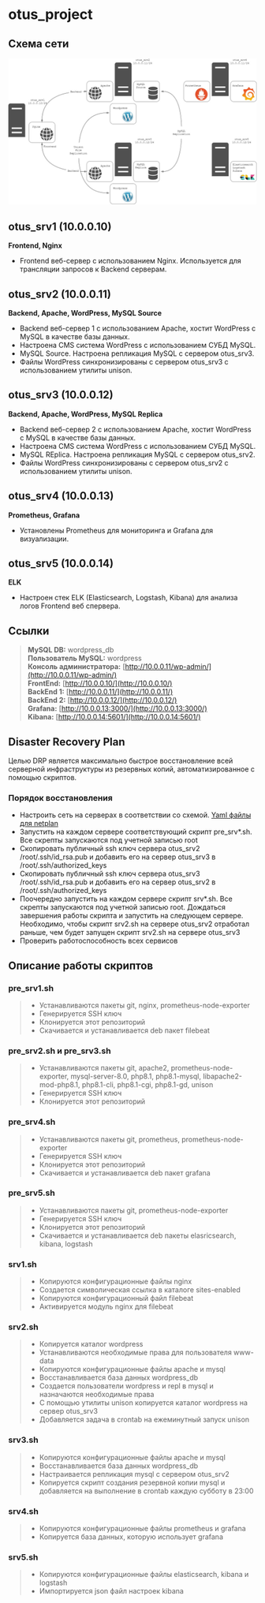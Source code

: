 # otus_project
## Схема сети

![image](network.jpg)


## otus_srv1 (10.0.0.10)
**Frontend, Nginx**
- Frontend веб-сервер с использованием Nginx. Используется для трансляции запросов к Backend серверам.

## otus_srv2 (10.0.0.11)
**Backend, Apache, WordPress, MySQL Source**
- Backend веб-сервер 1 с использованием Apache, хостит WordPress с MySQL в качестве базы данных.
- Настроена CMS система WordPress с использованием СУБД MySQL.
- MySQL Source. Настроена репликация MySQL с сервером otus_srv3.
- Файлы WordPress синхронизированы с сервером otus_srv3 с использованием утилиты unison.

## otus_srv3 (10.0.0.12)
**Backend, Apache, WordPress, MySQL Replica**
- Backend веб-сервер 2 с использованием Apache, хостит WordPress с MySQL в качестве базы данных.
- Настроена CMS система WordPress с использованием СУБД MySQL.
- MySQL REplica. Настроена репликация MySQL с сервером otus_srv2.
- Файлы WordPress синхронизированы с сервером otus_srv2 с использованием утилиты unison.

## otus_srv4 (10.0.0.13)
**Prometheus, Grafana**
- Установлены Prometheus для мониторинга и Grafana для визуализации.

## otus_srv5 (10.0.0.14)
**ELK**
- Настроен стек ELK (Elasticsearch, Logstash, Kibana) для анализа логов Frontend веб спервера.  
## Ссылки
>**MySQL DB:** wordpress_db  
>**Пользователь MySQL:** wordpress  
>**Консоль администратора:** [http://10.0.0.11/wp-admin/](http://10.0.0.11/wp-admin/)  
>**FrontEnd:** [http://10.0.0.10/](http://10.0.0.10/)  
>**BackEnd 1:** [http://10.0.0.11/](http://10.0.0.11/)  
>**BackEnd 2:** [http://10.0.0.12/](http://10.0.0.12/)  
>**Grafana:** [http://10.0.0.13:3000/](http://10.0.0.13:3000/)  
>**Kibana:** [http://10.0.0.14:5601/](http://10.0.0.14:5601/)  

## Disaster Recovery Plan
Целью DRP является максимально быстрое восстановление всей серверной инфраструктуры из резервных копий, автоматизированное с помощью скриптов.
### Порядок восстановления
- Настроить сеть на серверах в соответствии со схемой. [Yaml файлы для netplan](https://github.com/nikitinya89/otus_project/tree/main/netplan/)
- Запустить на каждом сервере соответствующий скрипт pre_srv*.sh. Все скрепты запускаются под учетной записью root
- Скопировать публичный ssh ключ сервера otus_srv2 /root/.ssh/id_rsa.pub и добавить его на сервер otus_srv3 в /root/.ssh/authorized_keys
- Скопировать публичный ssh ключ сервера otus_srv3 /root/.ssh/id_rsa.pub и добавить его на сервер otus_srv2 в /root/.ssh/authorized_keys
- Поочередно запустить на каждом сервере скрипт srv*.sh. Все скрепты запускаются под учетной записью root. Дождаться завершения работы скрипта и запустить на следующем сервере. Необходимо, чтобы скрипт srv2.sh на сервере otus_srv2 отработал раньше, чем будет запущен скрипт srv2.sh на сервере otus_srv3
- Проверить работоспособность всех сервисов

## Описание работы скриптов
### pre_srv1.sh
>- Устанавливаются пакеты git, nginx, prometheus-node-exporter
>- Генерируется SSH ключ
>- Клонируется этот репозиторий
>- Скачивается и устанавливается deb пакет filebeat

### pre_srv2.sh и pre_srv3.sh
>- Устанавливаются пакеты git, apache2, prometheus-node-exporter, mysql-server-8.0, php8.1, php8.1-mysql, libapache2-mod-php8.1, php8.1-cli, php8.1-cgi, php8.1-gd, unison
>- Генерируется SSH ключ
>- Клонируется этот репозиторий

### pre_srv4.sh
>- Устанавливаются пакеты git, prometheus, prometheus-node-exporter
>- Генерируется SSH ключ
>- Клонируется этот репозиторий
>- Скачивается и устанавливается deb пакет grafana

### pre_srv5.sh
>- Устанавливаются пакеты git, prometheus-node-exporter
>- Генерируется SSH ключ
>- Клонируется этот репозиторий
>- Скачивается и устанавливается deb пакеты elasricsearch, kibana, logstash

### srv1.sh
>- Копируются конфигурационные файлы nginx
>- Создается символическая ссылка в каталоге sites-enabled
>- Копируются конфигурационный файл filebeat
>- Активируется модуль nginx для filebeat

### srv2.sh
>- Копируется каталог wordpress
>- Устанавливаются необходимые права для пользователя www-data
>- Копируются конфигурационные файлы apache и mysql
>- Восстанавливается база данных wordpress_db
>- Создается пользователи wordpress и repl в mysql и назначаются необходимые права
>- С помощью утилиты unison копируется каталог wordpress на сервер otus_srv3
>- Добавляется задача в crontab на ежеминутный запуск unison

### srv3.sh
>- Копируются конфигурационные файлы apache и mysql
>- Восстанавливается база данных wordpress_db
>- Настраивается репликация mysql с сервером otus_srv2
>- Копируется скрипт создания резервной копии mysql и добавляется на выполнение в crontab каждую субботу в 23:00

### srv4.sh
>- Копируются конфигурационные файлы prometheus и grafana
>- Копируется база данных, которую использует grafana

### srv5.sh
>- Копируются конфигурационные файлы elasticsearch, kibana и logstash
>- Импортируется json файл настроек kibana
